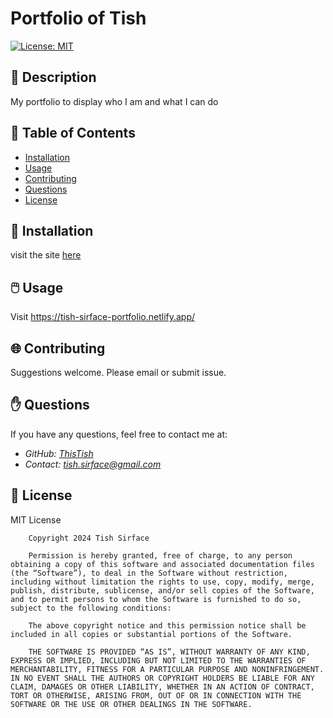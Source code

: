 # **Portfolio of Tish**


[![License: MIT](https://img.shields.io/badge/License-MIT-yellow.svg)](https://opensource.org/licenses/MIT)


## 📰 Description

My portfolio to display who I am and what I can do

## 🔎 Table of Contents

- [Installation](#installation)
- [Usage](#usage)
- [Contributing](#contributing)
- [Questions](#questions)
- [License](#license)

## 💾 Installation <a id="installation"></a>

visit the site [here](https://tish-sirface-portfolio.netlify.app/)

## 🖱️ Usage <a id="usage"></a>


Visit https://tish-sirface-portfolio.netlify.app/

## 🌐 Contributing <a id="contributing"></a>

Suggestions welcome. Please email or submit issue.

## ✋ Questions <a id="questions"></a>


If you have any questions, feel free to contact me at:

- *GitHub: [ThisTish](https://github.com/ThisTish)*
- *Contact: tish.sirface@gmail.com*

## 🪪 License <a id="license"></a>

MIT License

        Copyright 2024 Tish Sirface

        Permission is hereby granted, free of charge, to any person obtaining a copy of this software and associated documentation files (the “Software”), to deal in the Software without restriction, including without limitation the rights to use, copy, modify, merge, publish, distribute, sublicense, and/or sell copies of the Software, and to permit persons to whom the Software is furnished to do so, subject to the following conditions:
        
        The above copyright notice and this permission notice shall be included in all copies or substantial portions of the Software.
        
        THE SOFTWARE IS PROVIDED “AS IS”, WITHOUT WARRANTY OF ANY KIND, EXPRESS OR IMPLIED, INCLUDING BUT NOT LIMITED TO THE WARRANTIES OF MERCHANTABILITY, FITNESS FOR A PARTICULAR PURPOSE AND NONINFRINGEMENT. IN NO EVENT SHALL THE AUTHORS OR COPYRIGHT HOLDERS BE LIABLE FOR ANY CLAIM, DAMAGES OR OTHER LIABILITY, WHETHER IN AN ACTION OF CONTRACT, TORT OR OTHERWISE, ARISING FROM, OUT OF OR IN CONNECTION WITH THE SOFTWARE OR THE USE OR OTHER DEALINGS IN THE SOFTWARE.
